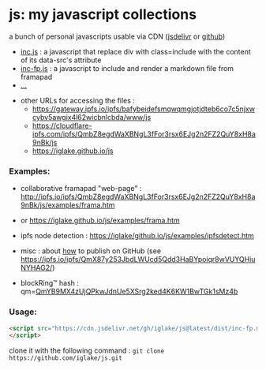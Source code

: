 # js: my javascript collections

a bunch of personal javascripts usable via CDN ([jsdelivr][jd] or [github][gh])

 * [inc.js][1] : a javascript that replace div with class=include with the content of its data-src's attribute
 * [inc-fp.js][2] : a javascript to include and render a markdown file from framapad
 * [...](https://cdn.jsdelivr.net/gh/iglake/js@latest/dist/)

[1]: https://cdn.jsdelivr.net/gh/iglake/js@latest/dist/inc.js
[2]: https://cdn.jsdelivr.net/gh/iglake/js@latest/dist/inc-fp.js

 * other URLs for accessing the files :
    - https://gateway.ipfs.io/ipfs/bafybeidefsmqwqmgjotjdteb6co7c5njxwcybv5awgix4l62wicbnlcbda/www/js
    - https://cloudflare-ipfs.com/ipfs/QmbZ8egdWaXBNgL3fFor3rsx6EJg2n2FZ2QuY8xH8a9nBk/js
    - https://iglake.github.io/js

### Examples:

 * collaborative framapad "web-page" : <http://ipfs.io/ipfs/QmbZ8egdWaXBNgL3fFor3rsx6EJg2n2FZ2QuY8xH8a9nBk/js/examples/frama.htm>
 *  or <https://iglake.github.io/js/examples/frama.htm>

 *  ipfs node detection : <https://iglake/github.io/js/examples/ipfsdetect.htm>

 * misc : about [how](https://www.one-tab.com/page/XuCCeOg2SkSSwTD8JzvWfw) to publish on GitHub (see <https://ipfs.io/ipfs/QmX87y253JbdLWUcd5Qdd3HaBYpoiqr8wVUYQHiuNYHAG2/>)

 * blockRing™ hash : qm=[QmYB9MX4zUjQPkwJdnUe5XSrg2ked4K6KW1BwTGk1sMz4b](http://gateway.ipfs.io/ipfs/QmYB9MX4zUjQPkwJdnUe5XSrg2ked4K6KW1BwTGk1sMz4b)

### Usage:

```html
<script src="https://cdn.jsdelivr.net/gh/iglake/js@latest/dist/inc-fp.min.js">
</script>
 ```

[gh]: http://github.com/iglake/
[jd]: https://www.jsdelivr.com/package/gh/iglake/js

clone it with the following command :
  ```git clone https://github.com/iglake/js.git```

